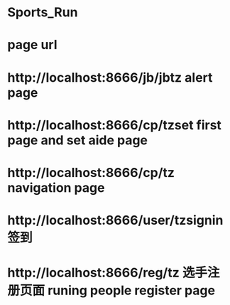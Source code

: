 # Sports_Run
# page url
# http://localhost:8666/jb/jbtz alert page
# http://localhost:8666/cp/tzset first page and set aide page 
# http://localhost:8666/cp/tz navigation page  
# http://localhost:8666/user/tzsignin 签到
# http://localhost:8666/reg/tz 选手注册页面 runing people register page

